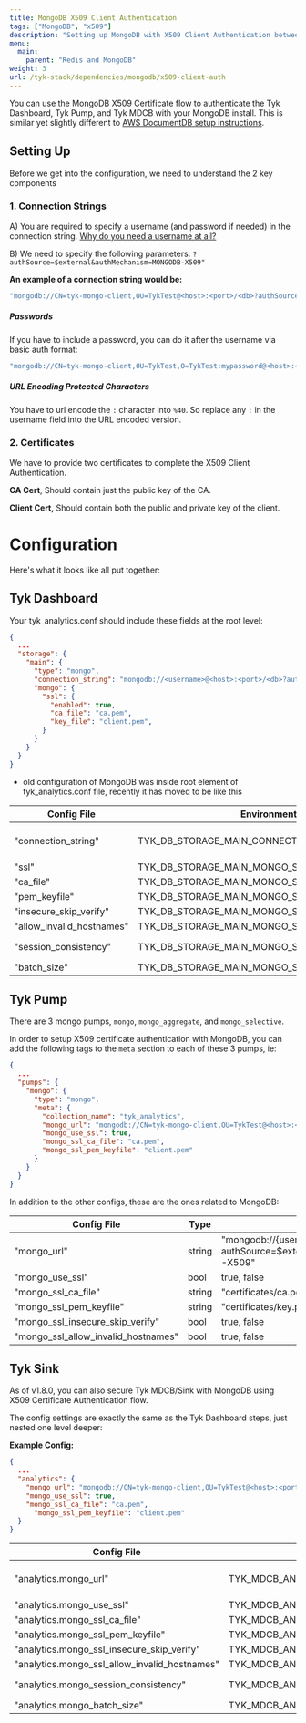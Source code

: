 ```yaml
---
title: MongoDB X509 Client Authentication
tags: ["MongoDB", "x509"]
description: "Setting up MongoDB with X509 Client Authentication between Tyk Components"
menu:
  main:
    parent: "Redis and MongoDB"
weight: 3
url: /tyk-stack/dependencies/mongodb/x509-client-auth
---
```



You can use the MongoDB X509 Certificate flow to authenticate the Tyk Dashboard, Tyk Pump, and Tyk MDCB with your MongoDB install.  This is similar yet slightly different to [AWS DocumentDB setup instructions](/docs/frequently-asked-questions/how-to-connect-to-documentdb/).

## Setting Up

Before we get into the configuration, we need to understand the 2 key components

### 1. Connection Strings


A) You are required to specify a username (and password if needed) in the connection string.  [Why do you need a username at all?](https://docs.mongodb.com/manual/tutorial/configure-x509-client-authentication/)

B) We need to specify the following parameters: `?authSource=$external&authMechanism=MONGODB-X509"`

**An example of a connection string would be:**

```bash
"mongodb://CN=tyk-mongo-client,OU=TykTest@<host>:<port>/<db>?authSource=$external&authMechanism=MONGODB-X509"
```

##### Passwords
If you have to include a password, you can do it after the username via basic auth format:

```bash
"mongodb://CN=tyk-mongo-client,OU=TykTest,O=TykTest:mypassword@<host>:<port>/<db>?authSource=$external&authMechanism=MONGODB-X509"
```

##### URL Encoding Protected Characters
You have to url encode the `:` character into `%40`.   So replace any `:` in the username field into the URL encoded version.

### 2. Certificates

We have to provide two certificates to complete the X509 Client Authentication.


**CA Cert**, Should contain just the public key of the CA.

**Client Cert,** Should contain both the public and private key of the client.

# Configuration

Here's what it looks like all put together:

## Tyk Dashboard
Your tyk_analytics.conf should include these fields at the root level:

```json
{
  ...
  "storage": {
    "main": {
      "type": "mongo",
      "connection_string": "mongodb://<username>@<host>:<port>/<db>?authSource=$external&authMechanism=MONGODB-X509",
      "mongo": {
        "ssl": {
          "enabled": true,
          "ca_file": "ca.pem",
          "key_file": "client.pem",
        }
      }
    }
  }
}
```
* old configuration of MongoDB was inside root element of tyk_analytics.conf file, recently it has moved to be like this


| Config File           | Environment Variable | Type   | Examples
| ---                   | --                   | ----   | ---- |
| "connection_string"                       | TYK_DB_STORAGE_MAIN_CONNECTIONSTRING      | string | "mongodb://{username}@{host}:{port}/{db}?authSource=$external&authMechanism=MONGODB-X509" |
| "ssl"                   | TYK_DB_STORAGE_MAIN_MONGO_SSL_ENABLED      | bool | true, false |
| "ca_file"               | TYK_DB_STORAGE_MAIN_MONGO_SSL_CAFile      | string | "certificates/ca.pem" |
| "pem_keyfile"           | TYK_DB_STORAGE_MAIN_MONGO_SSL_PEMKEYFILE      | string | "certificates/key.pem" |
| "insecure_skip_verify"  | TYK_DB_STORAGE_MAIN_MONGO_SSL_INSECURESKIPVERIFY      | bool | true, false |
| "allow_invalid_hostnames" | TYK_DB_STORAGE_MAIN_MONGO_SSL_ALLOWINVALIDHOSTNAMES      | bool | true, false |
| "session_consistency"       | TYK_DB_STORAGE_MAIN_MONGO_SSL_SESSIONCONSISTENCY      | string | "strong", "eventual", or "monotonic". default is "strong" |
| "batch_size"                | TYK_DB_STORAGE_MAIN_MONGO_SSL_BATCHSIZE      | int | Default "2000", min "100" |


## Tyk Pump
There are 3 mongo pumps, `mongo`, `mongo_aggregate`, and `mongo_selective`.

In order to setup X509 certificate authentication with MongoDB, you can add the following tags to the `meta` section to each of these 3 pumps, ie:

```json
{
  ...
  "pumps": {
    "mongo": {
      "type": "mongo",
      "meta": {
        "collection_name": "tyk_analytics",
        "mongo_url": "mongodb://CN=tyk-mongo-client,OU=TykTest@<host>:<port>/<db>?authSource=$external&authMechanism=MONGODB-X509",
        "mongo_use_ssl": true,
        "mongo_ssl_ca_file": "ca.pem",
        "mongo_ssl_pem_keyfile": "client.pem"
      }
    }
  }
}
```

In addition to the other configs, these are the ones related to MongoDB:

| Config File           | Type  | Examples
| -- | -- | --
"mongo_url" | string     | "mongodb://{username}@{host}:{port}/{db}?authSource=$external&authMechanism=MONGODB-X509" |   
"mongo_use_ssl" | bool | true, false |
"mongo_ssl_ca_file" | string      | "certificates/ca.pem" |  
“mongo_ssl_pem_keyfile" | string     | "certificates/key.pem" |     
"mongo_ssl_insecure_skip_verify" | bool     | true, false |     
"mongo_ssl_allow_invalid_hostnames" | bool         | true, false | 

## Tyk Sink

As of v1.8.0, you can also secure Tyk MDCB/Sink with MongoDB using X509 Certificate Authentication flow.

The config settings are exactly the same as the Tyk Dashboard steps, just nested one level deeper:

**Example Config:**
```json
{
  ...
  "analytics": {
    "mongo_url": "mongodb://CN=tyk-mongo-client,OU=TykTest@<host>:<port>/<db>?authSource=$external&authMechanism=MONGODB-X509",
    "mongo_use_ssl": true,
    "mongo_ssl_ca_file": "ca.pem",
      "mongo_ssl_pem_keyfile": "client.pem"
  }
}
```
| Config File           | Environment Variable | Type   | Examples
| ---                   | --                   | ----   | ---- |
"analytics.mongo_url" | TYK_MDCB_ANALYTICS_MongoURL | string   |  "mongodb://{username}@{host}:{port}/{db}?authSource=$external&authMechanism=MONGODB-X509"
"analytics.mongo_use_ssl" | TYK_MDCB_ANALYTICS_MongoUseSSL | bool | true, false |
"analytics.mongo_ssl_ca_file" | TYK_MDCB_ANALYTICS_MongoSSLCAFile | string |  "certificates/ca.pem" |
"analytics.mongo_ssl_pem_keyfile" | TYK_MDCB_ANALYTICS_MongoSSLPEMKeyfile | string | "certificates/key.pem" |
"analytics.mongo_ssl_insecure_skip_verify" | TYK_MDCB_ANALYTICS_MongoSSLInsecureSkipVerify | bool | true, false |
"analytics.mongo_ssl_allow_invalid_hostnames" | TYK_MDCB_ANALYTICS_MongoSSLAllowInvalidHostnames | bool  | true, false |
"analytics.mongo_session_consistency" | TYK_MDCB_ANALYTICS_MongoSessionConsistency | string |  "strong", "eventual", or "monotonic". default is "strong" |
"analytics.mongo_batch_size" |  TYK_MDCB_ANALYTICS_MongoBatchSize | int |  Default "2000", min "100" |
   